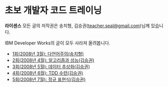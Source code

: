 # 초보 개발자 코드 트레이닝

**라이센스** 모든 글의 저작권은 송치형, 김승권(teacher.seal@gmail.com)님께 있습니다.

IBM Developer Works의 글이 모두 사라져 올려봅니다.

* [1회(2008년 3월): 다언어주의(송치형)](https://github.com/black7375/ReadabilityDocs/blob/master/%EC%B4%88%EB%B3%B4%20%EA%B0%9C%EB%B0%9C%EC%9E%90%20%EC%BD%94%EB%93%9C%20%ED%8A%B8%EB%A0%88%EC%9D%B4%EB%8B%9D/part1.org)
* [2회(2008년 4월): 알고리즘과 성능(김승권)](https://github.com/black7375/ReadabilityDocs/blob/master/%EC%B4%88%EB%B3%B4%20%EA%B0%9C%EB%B0%9C%EC%9E%90%20%EC%BD%94%EB%93%9C%20%ED%8A%B8%EB%A0%88%EC%9D%B4%EB%8B%9D/part2.org)
* [3회(2008년 5월): 데이터 추상화(김승권)](https://github.com/black7375/ReadabilityDocs/blob/master/%EC%B4%88%EB%B3%B4%20%EA%B0%9C%EB%B0%9C%EC%9E%90%20%EC%BD%94%EB%93%9C%20%ED%8A%B8%EB%A0%88%EC%9D%B4%EB%8B%9D/part3.org)
* [4회(2008년 6월): TDD 수련(김승권)](https://github.com/black7375/ReadabilityDocs/blob/master/%EC%B4%88%EB%B3%B4%20%EA%B0%9C%EB%B0%9C%EC%9E%90%20%EC%BD%94%EB%93%9C%20%ED%8A%B8%EB%A0%88%EC%9D%B4%EB%8B%9D/part4.org)
* [5회(2008년 7월): 정규 표현식(김승권)](https://github.com/black7375/ReadabilityDocs/blob/master/%EC%B4%88%EB%B3%B4%20%EA%B0%9C%EB%B0%9C%EC%9E%90%20%EC%BD%94%EB%93%9C%20%ED%8A%B8%EB%A0%88%EC%9D%B4%EB%8B%9D/part5.org)
